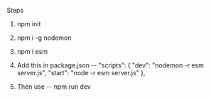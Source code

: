 Steps

1. npm init

2. npm i -g nodemon

3. npm i esm

4. Add this in package.json
   -- "scripts": {
   "dev": "nodemon -r esm server.js",
   "start": "node -r esm server.js"
   },

5. Then use -- npm run dev
